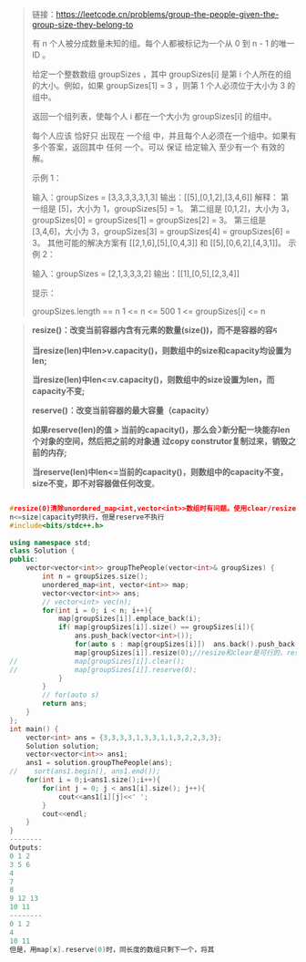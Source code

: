 > 链接：https://leetcode.cn/problems/group-the-people-given-the-group-size-they-belong-to
>
> 有 n 个人被分成数量未知的组。每个人都被标记为一个从 0 到 n - 1 的唯一ID 。
>
> 给定一个整数数组 groupSizes ，其中 groupSizes[i] 是第 i 个人所在的组的大小。例如，如果 groupSizes[1] = 3 ，则第 1 个人必须位于大小为 3 的组中。
>
> 返回一个组列表，使每个人 i 都在一个大小为 groupSizes[i] 的组中。
>
> 每个人应该 恰好只 出现在 一个组 中，并且每个人必须在一个组中。如果有多个答案，返回其中 任何 一个。可以 保证 给定输入 至少有一个 有效的解。
>
>  
>
> 示例 1：
>
> 输入：groupSizes = [3,3,3,3,3,1,3]
> 输出：[[5],[0,1,2],[3,4,6]]
> 解释：
> 第一组是 [5]，大小为 1，groupSizes[5] = 1。
> 第二组是 [0,1,2]，大小为 3，groupSizes[0] = groupSizes[1] = groupSizes[2] = 3。
> 第三组是 [3,4,6]，大小为 3，groupSizes[3] = groupSizes[4] = groupSizes[6] = 3。 
> 其他可能的解决方案有 [[2,1,6],[5],[0,4,3]] 和 [[5],[0,6,2],[4,3,1]]。
> 示例 2：
>
> 输入：groupSizes = [2,1,3,3,3,2]
> 输出：[[1],[0,5],[2,3,4]]
>
>
> 提示：
>
> groupSizes.length == n
> 1 <= n <= 500
> 1 <= groupSizes[i] <= n

> **resize()：改变当前容器内含有元素的数量(size())，⽽不是容器的容ᰁ**
>
> **当resize(len)中len>v.capacity()，则数组中的size和capacity均设置为len;** 
>
> **当resize(len)中len<=v.capacity()，则数组中的size设置为len，⽽capacity不变;** 
>
> 
>
> **reserve()：改变当前容器的最⼤容量（capacity）** 
>
> **如果reserve(len)的值 > 当前的capacity()，那么会᯿新分配⼀块能存len个对象的空间，然后把之前的对象通**
> **过copy construtor复制过来，销毁之前的内存;** 
>
> **当reserve(len)中len<=当前的capacity()，则数组中的capacity不变，size不变，即不对容器做任何改变**。



```cpp

#resize(0)清除unordered_map<int,vector<int>>数组时有问题。使用clear/resize没问题,因为resize(n) 
n<=size|capacity时执行，但是reserve不执行
#include<bits/stdc++.h>
    
using namespace std;
class Solution {
public:
    vector<vector<int>> groupThePeople(vector<int>& groupSizes) {
        int n = groupSizes.size();
        unordered_map<int, vector<int>> map;
        vector<vector<int>> ans;
        // vector<int> vec(n);
        for(int i = 0; i < n; i++){
            map[groupSizes[i]].emplace_back(i);
            if( map[groupSizes[i]].size() == groupSizes[i]){
                ans.push_back(vector<int>());
                for(auto s : map[groupSizes[i]])  ans.back().push_back(s);
                map[groupSizes[i]].resize(0);//resize和clear是可行的，reserve(0)不可行
//              map[groupSizes[i]].clear();
//              map[groupSizes[i]].reserve(0);
            }
        }
        // for(auto s)
        return ans;
    }
};
int main() {
    vector<int> ans = {3,3,3,3,1,3,3,1,1,3,2,2,3,3};
    Solution solution;
    vector<vector<int>> ans1;
    ans1 = solution.groupThePeople(ans);
//    sort(ans1.begin(), ans1.end());
    for(int i = 0;i<ans1.size();i++){
        for(int j = 0; j < ans1[i].size(); j++){
            cout<<ans1[i][j]<<' ';
        }
        cout<<endl;
    }
}
--------
Outputs:
0 1 2
3 5 6
4
7
8
9 12 13
10 11
--------
0 1 2
4
10 11    
但是，用map[x].reserve(0)时，同长度的数组只剩下一个，将其
```

